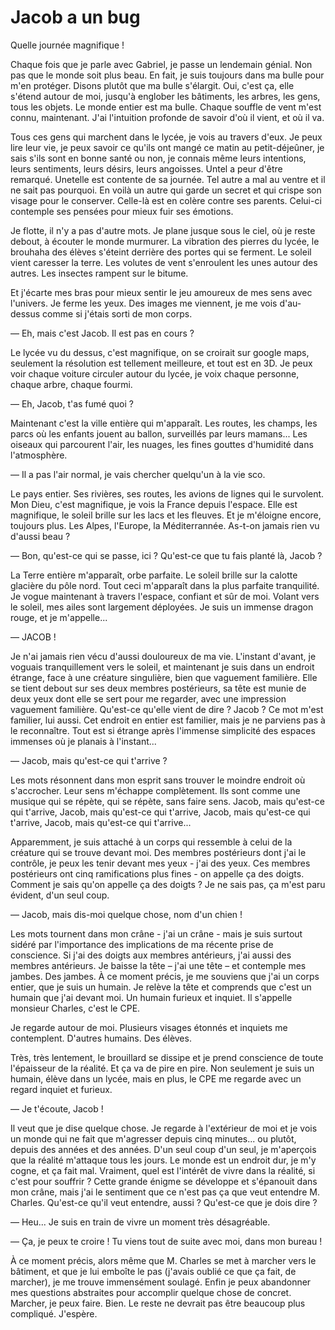# Jacob a un bug

Quelle journée magnifique !

Chaque fois que je parle avec Gabriel, je passe un lendemain génial.
Non pas que le monde soit plus beau.
En fait, je suis toujours dans ma bulle pour m'en protéger.
Disons plutôt que ma bulle s'élargit.
Oui, c'est ça, elle s'étend autour de moi, jusqu'à englober les bâtiments, les arbres, les gens, tous les objets.
Le monde entier est ma bulle.
Chaque souffle de vent m'est connu, maintenant.
J'ai l'intuition profonde de savoir d'où il vient, et où il va.

Tous ces gens qui marchent dans le lycée, je vois au travers d'eux.
Je peux lire leur vie, je peux savoir ce qu'ils ont mangé ce matin au petit-déjeûner,
je sais s'ils sont en bonne santé ou non, je connais même leurs intentions, leurs sentiments, leurs désirs, leurs angoisses.
Untel a peur d'être remarqué.
Unetelle est contente de sa journée.
Tel autre a mal au ventre et il ne sait pas pourquoi.
En voilà un autre qui garde un secret et qui crispe son visage pour le conserver.
Celle-là est en colère contre ses parents.
Celui-ci contemple ses pensées pour mieux fuir ses émotions.

Je flotte, il n'y a pas d'autre mots.
Je plane jusque sous le ciel, où je reste debout, à écouter le monde murmurer.
La vibration des pierres du lycée, le brouhaha des élèves s'éteint derrière des portes qui se ferment.
Le soleil vient caresser la terre.
Les volutes de vent s'enroulent les unes autour des autres.
Les insectes rampent sur le bitume.

Et j'écarte mes bras pour mieux sentir le jeu amoureux de mes sens avec l'univers.
Je ferme les yeux.
Des images me viennent, je me vois d'au-dessus comme si j'étais sorti de mon corps.

— Eh, mais c'est Jacob. Il est pas en cours ?

Le lycée vu du dessus, c'est magnifique, on se croirait sur google maps, seulement la résolution est tellement meilleure, et tout est en 3D.
Je peux voir chaque voiture circuler autour du lycée, je voix chaque personne, chaque arbre, chaque fourmi.

— Eh, Jacob, t'as fumé quoi ?

Maintenant c'est la ville entière qui m'apparaît. Les routes, les champs, les parcs où les enfants jouent au ballon, surveillés par leurs mamans...
Les oiseaux qui parcourent l'air, les nuages, les fines gouttes d'humidité dans l'atmosphère.

— Il a pas l'air normal, je vais chercher quelqu'un à la vie sco.

Le pays entier. Ses rivières, ses routes, les avions de lignes qui le survolent.
Mon Dieu, c'est magnifique, je vois la France depuis l'espace.
Elle est magnifique, le soleil brille sur les lacs et les fleuves.
Et je m'éloigne encore, toujours plus.
Les Alpes, l'Europe, la Méditerrannée.
As-t-on jamais rien vu d'aussi beau ?

— Bon, qu'est-ce qui se passe, ici ? Qu'est-ce que tu fais planté là, Jacob ?

La Terre entière m'apparaît, orbe parfaite.
Le soleil brille sur la calotte glacière du pôle nord.
Tout ceci m'apparaît dans la plus parfaite tranquilité.
Je vogue maintenant à travers l'espace, confiant et sûr de moi.
Volant vers le soleil, mes ailes sont largement déployées.
Je suis un immense dragon rouge, et je m'appelle...

— JACOB !

Je n'ai jamais rien vécu d'aussi douloureux de ma vie.
L'instant d'avant, je voguais tranquillement vers le soleil, et maintenant je suis dans un endroit étrange, face à une créature singulière, bien que vaguement familière.
Elle se tient debout sur ses deux membres postérieurs, sa tête est munie de deux yeux dont elle se sert pour me regarder, avec une impression vaguement familière.
Qu'est-ce qu'elle vient de dire ?
Jacob ? Ce mot m'est familier, lui aussi.
Cet endroit en entier est familier, mais je ne parviens pas à le reconnaître.
Tout est si étrange après l'immense simplicité des espaces immenses où je planais à l'instant...

— Jacob, mais qu'est-ce qui t'arrive ?

Les mots résonnent dans mon esprit sans trouver le moindre endroit où s'accrocher.
Leur sens m'échappe complètement.
Ils sont comme une musique qui se répète, qui se répète, sans faire sens.
Jacob, mais qu'est-ce qui t'arrive, Jacob, mais qu'est-ce qui t'arrive,
Jacob, mais qu'est-ce qui t'arrive, Jacob, mais qu'est-ce qui t'arrive...

Apparemment, je suis attaché à un corps qui ressemble à celui de la créature qui se trouve devant moi.
Des membres postérieurs dont j'ai le contrôle, je peux les tenir devant mes yeux - j'ai des yeux.
Ces membres postérieurs ont cinq ramifications plus fines - on appelle ça des doigts.
Comment je sais qu'on appelle ça des doigts ?
Je ne sais pas, ça m'est paru évident, d'un seul coup.

— Jacob, mais dis-moi quelque chose, nom d'un chien !

Les mots tournent dans mon crâne - j'ai un crâne - mais je suis surtout sidéré par l'importance des implications de ma récente prise de conscience.
Si j'ai des doigts aux membres antérieurs, j'ai aussi des membres antérieurs.
Je baisse la tête – j'ai une tête – et contemple mes jambes. Des jambes.
À ce moment précis, je me souviens que j'ai un corps entier, que je suis un humain.
Je relève la tête et comprends que c'est un humain que j'ai devant moi.
Un humain furieux et inquiet.
Il s'appelle monsieur Charles, c'est le CPE.

Je regarde autour de moi.
Plusieurs visages étonnés et inquiets me contemplent.
D'autres humains. Des élèves.

Très, très lentement, le brouillard se dissipe et je prend conscience de toute l'épaisseur de la réalité.
Et ça va de pire en pire.
Non seulement je suis un humain, élève dans un lycée, mais en plus, le CPE me regarde avec un regard inquiet et furieux.

— Je t'écoute, Jacob !

Il veut que je dise quelque chose.
Je regarde à l'extérieur de moi et je vois un monde qui ne fait que m'agresser depuis cinq minutes... ou plutôt, depuis des années et des années.
D'un seul coup d'un seul, je m'aperçois que la réalité m'attaque tous les jours.
Le monde est un endroit dur, je m'y cogne, et ça fait mal.
Vraiment, quel est l'intérêt de vivre dans la réalité, si c'est pour souffrir ?
Cette grande énigme se développe et s'épanouit dans mon crâne, mais j'ai le sentiment que ce n'est pas ça que veut entendre M. Charles.
Qu'est-ce qu'il veut entendre, aussi ?
Qu'est-ce que je dois dire ?

— Heu... Je suis en train de vivre un moment très désagréable.

— Ça, je peux te croire ! Tu viens tout de suite avec moi, dans mon bureau !

À ce moment précis, alors même que M. Charles se met à marcher vers le bâtiment, et que je lui emboîte le pas (j'avais oublié ce que ça fait, de marcher), je me trouve immensément soulagé.
Enfin je peux abandonner mes questions abstraites pour accomplir quelque chose de concret.
Marcher, je peux faire.
Bien. Le reste ne devrait pas être beaucoup plus compliqué. J'espère.
